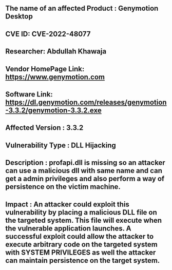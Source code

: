 ## The name of an affected Product : Genymotion Desktop

## CVE ID: CVE-2022-48077

## Researcher: Abdullah Khawaja

## Vendor HomePage Link: https://www.genymotion.com

## Software Link: https://dl.genymotion.com/releases/genymotion-3.3.2/genymotion-3.3.2.exe

## Affected Version : 3.3.2

## Vulnerability Type : DLL Hijacking

## Description : profapi.dll is missing so an attacker can use a malicious dll with same name and can get a admin privileges and also perform a way of persistence on the victim machine.

## Impact : An attacker could exploit this vulnerability by placing a malicious DLL file on the targeted system. This file will execute when the vulnerable application launches. A successful exploit could allow the attacker to execute arbitrary code on the targeted system with SYSTEM PRIVILEGES as well the attacker can maintain persistence on the target system. 
